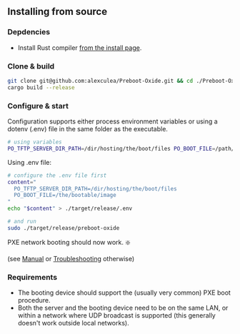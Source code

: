 ## Installing from source

### Depdencies

- Install Rust compiler [from the install page](https://www.rust-lang.org/tools/install).


### Clone & build

```BASH
git clone git@github.com:alexculea/Preboot-Oxide.git && cd ./Preboot-Oxide
cargo build --release
```

### Configure & start
Configuration supports either process environment variables or using a dotenv (.env) file in the same folder as the executable.

```BASH
# using variables
PO_TFTP_SERVER_DIR_PATH=/dir/hosting/the/boot/files PO_BOOT_FILE=/path/to/the/bootable/image sudo ./target/release/preboot-oxide
```

Using .env file:
```BASH
# configure the .env file first
content="
  PO_TFTP_SERVER_DIR_PATH=/dir/hosting/the/boot/files
  PO_BOOT_FILE=/the/bootable/image
"
echo "$content" > ./target/release/.env

# and run
sudo ./target/release/preboot-oxide
```

PXE network booting should now work. ❇️ 

(see [Manual](./manual.md) or [Troubleshooting](./troubleshooting.md) otherwise)

### Requirements
- The booting device should support the (usually very common) PXE boot procedure.
- Both the server and the booting device need to be on the same LAN, or within a network where UDP broadcast is supported (this generally doesn't work outside local networks).
